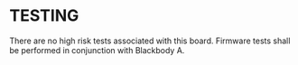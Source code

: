 # TESTING

There are no high risk tests associated with this board. Firmware tests shall be
performed in conjunction with Blackbody A.

